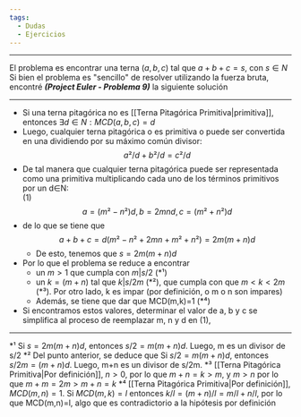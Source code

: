 ```yaml
---
tags:
  - Dudas
  - Ejercicios
---
```

---
El problema es encontrar una terna $(a,b,c)$ tal que $a+b+c=s$, con $s∈N$
Si bien el problema es "sencillo" de resolver utilizando la fuerza bruta, encontré ***(Project Euler - Problema 9)*** la siguiente solución
***
- Si una terna pitagórica no es [[Terna Pitagórica Primitiva|primitiva]], entonces $∃ d ∈ N : MCD(a,b,c)=d$
- Luego, cualquier terna pitagórica o es primitiva o puede ser convertida en una dividiendo por su máximo común divisor:
$$
a²/d + b²/d = c²/d
$$
- De tal manera que cualquier terna pitagórica puede ser representada como una primitiva multiplicando cada uno de los términos primitivos por un d∈N:	
	(1)$$a = (m²-n²)d, b=2mnd, c=(m²+n²)d   $$
- de lo que se tiene que 
$$ a+b+c=d(m²-n²+2mn+m²+n²)=2m(m+n)d$$
	- De esto, tenemos que 
		 $s=2m(m+n)d$
-  Por lo que el problema se reduce a encontrar
	 - un $m>1$ que cumpla con $m|s/2$ (\*¹)
	 - un $k=(m+n)$ tal que $k | s/2m$ (\*²), que cumpla con que $m<k<2m$ (\*³). Por otro lado, k es impar (por definición, o m o n son impares)
	 - Además, se tiene que dar que MCD(m,k)=1 (\*⁴)
 - Si encontramos estos valores, determinar el valor de a, b y c se simplifica al proceso de reemplazar m, n y d en (1),
---
\*¹ Si $s=2m(m+n)d$, entonces  $s/2=m(m+n)d$. Luego, m es un divisor de s/2
\*² Del punto anterior, se deduce que Si $s/2=m(m+n)d$, entonces  $s/2m=(m+n)d$. Luego, m+n es un divisor de s/2m.
\*³ [[Terna Pitagórica Primitiva|Por definición]], $n > 0$, por lo que $m+n=k>m$, y $m>n$ por lo que $m+m=2m > m+n=k$
\*⁴ [[Terna Pitagórica Primitiva|Por definición]], $MCD(m,n)=1$. Si $MCD(m,k)=l$  entonces $k/l = (m+n)/l = m/l + n/l$, por lo que MCD(m,n)=l, algo que es contradictorio a la hipótesis por definición